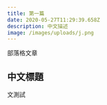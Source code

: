 ```yaml
---
title: 第一篇
date: 2020-05-27T11:29:39.658Z
description: 中文描述
image: /images/uploads/j.png
---
```

部落格文章

## 中文標題

文測試